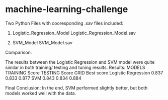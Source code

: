 # machine-learning-challenge
 
Two Python Files  with cooresponding .sav files included:

1) Logistic_Regression_Model
	Logistic_Regression_Model.sav

2) SVM_Model
	SVM_Model.sav

Comparison:

The results between the Logistic Regression and SVM model were quite similar in both training/ testing and tuning results.
Results:
MODELS			TRAINING Score	TESTING Score	GRID  Best score
Logistic Regression		0.837		0.833		0.877
SVM			0.843		0.834		0.884

Final Conclusion: In the end, SVM performed slightly better, but both models worked well with  the data.



